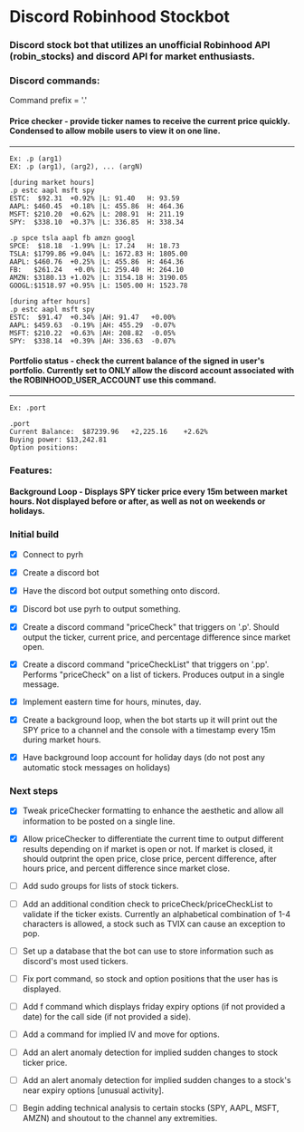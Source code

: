 # Discord Robinhood Stockbot
### Discord stock bot that utilizes an unofficial Robinhood API (robin_stocks) and discord API for market enthusiasts. 

### Discord commands:

Command prefix = '.'

#### Price checker - provide ticker names to receive the current price quickly. Condensed to allow mobile users to view it on one line. 
***********
    Ex: .p (arg1)
    EX: .p (arg1), (arg2), ... (argN)

    [during market hours]
    .p estc aapl msft spy 
    ESTC:  $92.31  +0.92% |L: 91.40   H: 93.59
    AAPL: $460.45  +0.18% |L: 455.86  H: 464.36
    MSFT: $210.20  +0.62% |L: 208.91  H: 211.19
    SPY:  $338.10  +0.37% |L: 336.85  H: 338.34
    
    .p spce tsla aapl fb amzn googl
    SPCE:  $18.18  -1.99% |L: 17.24   H: 18.73
    TSLA: $1799.86 +9.04% |L: 1672.83 H: 1805.00
    AAPL: $460.76  +0.25% |L: 455.86  H: 464.36
    FB:   $261.24   +0.0% |L: 259.40  H: 264.10
    AMZN: $3180.13 +1.02% |L: 3154.18 H: 3190.05
    GOOGL:$1518.97 +0.95% |L: 1505.00 H: 1523.78

    [during after hours]
    .p estc aapl msft spy
    ESTC:  $91.47  +0.34% |AH: 91.47   +0.00%
    AAPL: $459.63  -0.19% |AH: 455.29  -0.07%
    MSFT: $210.22  +0.63% |AH: 208.82  -0.05%
    SPY:  $338.14  +0.39% |AH: 336.63  -0.07%

#### Portfolio status - check the current balance of the signed in user's portfolio. Currently set to ONLY allow the discord account associated with the ROBINHOOD_USER_ACCOUNT use this command. 
***********
    Ex: .port 

    .port 
    Current Balance:  $87239.96   +2,225.16    +2.62%
    Buying power: $13,242.81
    Option positions:
### Features:

#### Background Loop - Displays SPY ticker price every 15m between market hours. Not displayed before or after, as well as not on weekends or holidays. 


### Initial build

- [x] Connect to pyrh
- [x] Create a discord bot
- [x] Have the discord bot output something onto discord.
- [x] Discord bot use pyrh to output something.
- [x] Create a discord command "priceCheck" that triggers on '.p'. Should output the ticker, current price, and percentage difference since market open. 
- [x] Create a discord command "priceCheckList" that triggers on '.pp'. Performs "priceCheck" on a list of tickers. Produces output in a single message. 
- [x] Implement eastern time for hours, minutes, day.
- [x] Create a background loop, when the bot starts up it will print out the SPY price to a channel and the console with a timestamp every 15m during market hours.
- [x] Have background loop account for holiday days (do not post any automatic stock messages on holidays)


### Next steps

- [x] Tweak priceChecker formatting to enhance the aesthetic and allow all information to be posted on a single line. 
- [x] Allow priceChecker to differentiate the current time to output different results depending on if market is open or not. If market is closed, it should outprint the open price, close price, percent difference, after hours price, and percent difference since market close. 
- [ ] Add sudo groups for lists of stock tickers. 
- [ ] Add an additional condition check to priceCheck/priceCheckList to validate if the ticker exists. Currently an alphabetical combination of 1-4 characters is allowed, a stock such as TVIX can cause an exception to pop. 
- [ ] Set up a database that the bot can use to store information such as discord's most used tickers.
- [ ] Fix port command, so stock and option positions that the user has is displayed.  
- [ ] Add f command which displays friday expiry options (if not provided a date) for the call side (if not provided a side). 
- [ ] Add a command for implied IV and move for options.
- [ ] Add an alert anomaly detection for implied sudden changes to stock ticker price.
- [ ] Add an alert anomaly detection for implied sudden changes to a stock's near expiry options [unusual activity].
- [ ] Begin adding technical analysis to certain stocks (SPY, AAPL, MSFT, AMZN) and shoutout to the channel any extremities. 

